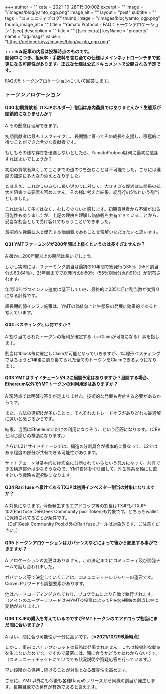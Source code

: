 +++
author = ""
date = 2021-10-28T15:00:00Z
excerpt = ""
image = "/images/blog/yamto_ogp.png"
image_alt = ""
layout = "post"
subtitle = ""
tags = "コミュニティブログ"
thumb_image = "/images/blog/yamto_ogp.png"
thumb_image_alt = ""
title = "Yamato Protocol - FAQ：トークンアロケーション"
[seo]
description = ""
title = ""
[[seo.extra]]
keyName = "property"
name = "og:image"
value = "https://defigeek.xyz/images/blog/yamto_ogp.png"

+++
**※**⚠️**記事の内容は投稿時点のものです。  
開発中につき、担保率・手数料を含む全ての仕様はメインネットローンチまで変更になる可能性があります。正式な仕様は公式ドキュメントで公開される予定です。**

FAQの5.トークンアロケーションについて回答します。

### トークンアロケーション

#### Q30 初期貢献者（TXJPホルダー）割当は身内贔屓ではありませんか？生態系が閉鎖的になりませんか？

A その懸念は理解できます。

初期貢献者は最もリスクテイクし、長期間に亘ってその成長を支援し、積極的に待つことができた希少な貢献者です。

もしもその様な存在を優遇しないとしたら、YamatoProtocolは何に最初に感謝すればよいでしょうか？

初期の貢献者無くしてここまでの道のりを進むことは不可能でした。さらには進度の加速に多大な力添えとなりました。

とは言え、これからのさらに長い道のりに対して、大きすぎる優遇は生態系の拡大を阻害する要素も否めません。その様に考えた結果、総発行の5%という割当としました。

これは決して多くはなく、むしろ少ないと感じます。初期貢献者から不満が出る可能性もありましたが、上記の理由を理解し価値観を共有できていることから、妥当な割当として受け容れてもらうことができました。

長期的な発展拡大を優先する価値観であることを理解いただきたいと思います。

#### Q31 YMTファーミングが200年間以上続くというのは長すぎませんか？

A 確かに200年間以上の期間は長いでしょう。

しかし実際には、ファーミング割当は最初の10年間で総発行の35％（55%割当分の63.64％）、25年目までで総発行の約50％（55％割当分の約91％）が配布されます。

年間10％づつインフレ速度は低下していき、最終的に235年目に割当数が実質０になる計算です。

超長期的弱インフレ施策は、YMTの価値向上と生態系の発展に効果的であると考えています。

#### Q32 べスティングとは何ですか？

A 割り当てられたトークンの権利が確定する（＝Claimが可能になる）事を指します。

割当は1block毎に確定しClaimが可能となっていきますが、1年線形べスティングではちょうど1年後に割り当てられた全てのトークンをClaimできるようになります。

#### Q33 YMTはサイドチェーンやL2に展開予定はありますか？展開する場合、Ethereum以外でYMTトークンの利用用途はありますか？

A 現時点では明確な答えが定まりません。技術的な発展も考慮する必要があるからです。

また、方法の選択肢が多いことと、それぞれのトレードオフがありどれも最適解に遠いと感じるからです。

結果、当面はEthereumL1だけの利用になりそう、という回答になります。（CRVと同じ感じの構造になります。）

さらにL2とサイドチェーンでは、構造の分断具合が根本的に異なって、L2ではある程度の部分が共有できる可能性があります。

サイドチェーンは基本的には完全に分断されているという見方になって、共有できる構造部分は少なそうなので、YMT自体を切り離して、別生態系を軸にし直すという戦略も選択肢になります。

#### Q34 Rari fuse へ預けてあるTXJPは初期インベスター割当の対象になりますか？

A 対象になります。今後発生するエアドロップ等の割当はTXJPもfTXJP-102(Rari fuse DeFiGeek Community pool Token)も対象です。どちらもwalletに保持されてることが条件です。  
（DeFiGeek Community Pool以外のRari fuseプールは対象外です、ご注意ください。）

#### Q35 トークンアロケーションはガバナンスなどによって後から変更する事ができますか？

A アロケーションの変更はありません。この決定までにコミュニティ及び開発チームで話し合われました。

ガバナンス等で決定していくことは、コミュニティトレジャリーの運営です。CurveLPリワードも調整要素があります。

他はハードコーディングされており、プログラムにより自動で執行されます。（メインのユーザーリワードはveYMTの投票によってPledge種毎の割当比率に変動があります。）

#### Q36 TXJPの購入を考えているのですがYMTトークンのエアドロップ割当にまだ間に合いますか？

A はい、間に合う可能性が十分に高いです。（**※2021/10/29執筆時点**）

しかし、事前にスナップショットの日時は発表されません。これは投機的な動きを生まないためです。ですので厳密には、間に合うかどうかはわからないです。  
（コミュニティチャットにていつでも状況説明や質疑応答を行っています。）

早い段階から保持し続けることが対象となる確実性を高めます。

さらに、YMT以外にも今後も各種Dappのリリースから同様の割当が発生します。長期目線での保有が有効であると言えます。